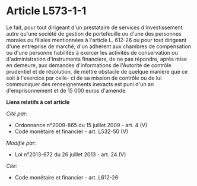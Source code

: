 # Article L573-1-1

Le fait, pour tout dirigeant d'un prestataire de services d'investissement autre qu'une société de gestion de portefeuille ou
d'une des personnes morales ou filiales mentionnées à l'article L. 612-26 ou pour tout dirigeant d'une entreprise de marché,
d'un adhérent aux chambres de compensation ou d'une personne habilitée à exercer les activités de conservation ou
d'administration d'instruments financiers, de ne pas répondre, après mise en demeure, aux demandes d'informations de
l'Autorité de contrôle prudentiel et de résolution, de mettre obstacle de quelque manière que ce soit à l'exercice par celle-
ci de sa mission de contrôle ou de lui communiquer des renseignements inexacts est puni d'un an d'emprisonnement et de 15 000
euros d'amende.

**Liens relatifs à cet article**

_Cité par_:

  - Ordonnance n°2009-865 du 15 juillet 2009 - art. 4 (V)
  - Code monétaire et financier - art. L532-50 (V)

_Modifié par_:

  - Loi n°2013-672 du 26 juillet 2013 - art. 24 (V)

_Cite_:

  - Code monétaire et financier - art. L612-26
